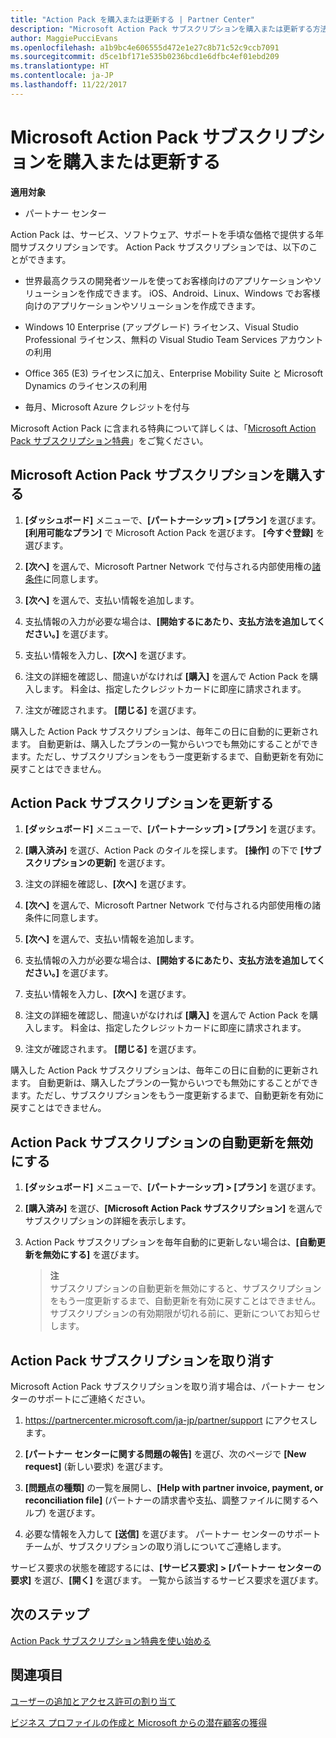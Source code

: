 ```yaml
---
title: "Action Pack を購入または更新する | Partner Center"
description: "Microsoft Action Pack サブスクリプションを購入または更新する方法を説明します。"
author: MaggiePucciEvans
ms.openlocfilehash: a1b9bc4e606555d472e1e27c8b71c52c9ccb7091
ms.sourcegitcommit: d5ce1bf171e535b0236bcd1e6dfbc4ef01ebd209
ms.translationtype: HT
ms.contentlocale: ja-JP
ms.lasthandoff: 11/22/2017
---
```

# <a name="purchase-or-renew-a-microsoft-action-pack-subscription"></a>Microsoft Action Pack サブスクリプションを購入または更新する

**適用対象**

-  パートナー センター


Action Pack は、サービス、ソフトウェア、サポートを手頃な価格で提供する年間サブスクリプションです。 Action Pack サブスクリプションでは、以下のことができます。

- 世界最高クラスの開発者ツールを使ってお客様向けのアプリケーションやソリューションを作成できます。 iOS、Android、Linux、Windows でお客様向けのアプリケーションやソリューションを作成できます。 

- Windows 10 Enterprise (アップグレード) ライセンス、Visual Studio Professional ライセンス、無料の Visual Studio Team Services アカウントの利用 

- Office 365 (E3) ライセンスに加え、Enterprise Mobility Suite と Microsoft Dynamics のライセンスの利用 

- 毎月、Microsoft Azure クレジットを付与

Microsoft Action Pack に含まれる特典について詳しくは、「[Microsoft Action Pack サブスクリプション特典](mpn-action-pack-subscription-benefits.md)」をご覧ください。 


## <a name="purchase-a-microsoft-action-pack-subscription"></a>Microsoft Action Pack サブスクリプションを購入する

1. **[ダッシュボード]** メニューで、**[パートナーシップ] > [プラン]** を選びます。 **[利用可能なプラン]** で Microsoft Action Pack を選びます。 **[今すぐ登録]** を選びます。 

2. **[次へ]** を選んで、Microsoft Partner Network で付与される内部使用権の[諸条件](https://go.microsoft.com/fwlink/?linkid=842232)に同意します。  

3. **[次へ]** を選んで、支払い情報を追加します。 

4. 支払情報の入力が必要な場合は、**[開始するにあたり、支払方法を追加してください。]** を選びます。 

5. 支払い情報を入力し、**[次へ]** を選びます。

6. 注文の詳細を確認し、間違いがなければ **[購入]** を選んで Action Pack を購入します。 料金は、指定したクレジットカードに即座に請求されます。

7. 注文が確認されます。 **[閉じる]** を選びます。

購入した Action Pack サブスクリプションは、毎年この日に自動的に更新されます。 自動更新は、購入したプランの一覧からいつでも無効にすることができます。ただし、サブスクリプションをもう一度更新するまで、自動更新を有効に戻すことはできません。 


## <a name="renew-your-action-pack-subscription"></a>Action Pack サブスクリプションを更新する

1. **[ダッシュボード]** メニューで、**[パートナーシップ] > [プラン]** を選びます。  

2. **[購入済み]** を選び、Action Pack のタイルを探します。 **[操作]** の下で **[サブスクリプションの更新]** を選びます。  

3. 注文の詳細を確認し、**[次へ]** を選びます。

4. **[次へ]** を選んで、Microsoft Partner Network で付与される内部使用権の諸条件に同意します。  

5. **[次へ]** を選んで、支払い情報を追加します。 

6. 支払情報の入力が必要な場合は、**[開始するにあたり、支払方法を追加してください。]** を選びます。 

7. 支払い情報を入力し、**[次へ]** を選びます。

8. 注文の詳細を確認し、間違いがなければ **[購入]** を選んで Action Pack を購入します。 料金は、指定したクレジットカードに即座に請求されます。

9. 注文が確認されます。 **[閉じる]** を選びます。

購入した Action Pack サブスクリプションは、毎年この日に自動的に更新されます。 自動更新は、購入したプランの一覧からいつでも無効にすることができます。ただし、サブスクリプションをもう一度更新するまで、自動更新を有効に戻すことはできません。 


## <a name="turn-off-automatic-action-pack-subscription-renewal"></a>Action Pack サブスクリプションの自動更新を無効にする

1. **[ダッシュボード]** メニューで、**[パートナーシップ] > [プラン]** を選びます。 

2. **[購入済み]** を選び、**[Microsoft Action Pack サブスクリプション]** を選んでサブスクリプションの詳細を表示します。 

3. Action Pack サブスクリプションを毎年自動的に更新しない場合は、**[自動更新を無効にする]** を選びます。 

    >**注**<br>
    サブスクリプションの自動更新を無効にすると、サブスクリプションをもう一度更新するまで、自動更新を有効に戻すことはできません。 サブスクリプションの有効期限が切れる前に、更新についてお知らせします。


## <a name="cancel-your-action-pack-subscription"></a>Action Pack サブスクリプションを取り消す

Microsoft Action Pack サブスクリプションを取り消す場合は、パートナー センターのサポートにご連絡ください。

1. https://partnercenter.microsoft.com/ja-jp/partner/support にアクセスします。

2. **[パートナー センターに関する問題の報告]** を選び、次のページで **[New request]** (新しい要求) を選びます。

3. **[問題点の種類]** の一覧を展開し、**[Help with partner invoice, payment, or reconciliation file]** (パートナーの請求書や支払、調整ファイルに関するヘルプ) を選びます。 

4. 必要な情報を入力して **[送信]** を選びます。 パートナー センターのサポート チームが、サブスクリプションの取り消しについてご連絡します。

サービス要求の状態を確認するには、**[サービス要求] > [パートナー センターの要求]** を選び、**[開く]** を選びます。 一覧から該当するサービス要求を選びます。  

 
## <a name="next-steps"></a>次のステップ

[Action Pack サブスクリプション特典を使い始める](manage-your-partner-network-benefits.md)


## <a name="see-also"></a>関連項目

[ユーザーの追加とアクセス許可の割り当て](create-user-accounts-and-set-permissions.md)

[ビジネス プロファイルの作成と Microsoft からの潜在顧客の獲得](create-a-marketing-profile.md)



